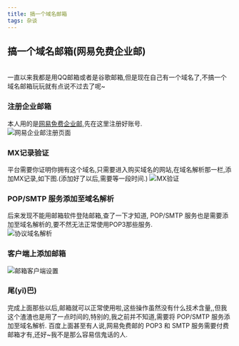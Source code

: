 ```yaml
---
title: 搞一个域名邮箱
tags: 杂谈
---
```

## 搞一个域名邮箱(网易免费企业邮)
<br>
一直以来我都是用QQ邮箱或者是谷歌邮箱,但是现在自己有一个域名了,不搞一个域名邮箱玩玩就有点说不过去了呢~  
<br>

### 注册企业邮箱
本人用的是[网易免费企业邮](http://app.ym.163.com/ym/reg/view/index),先在这里注册好账号.  
![网易企业邮注册页面](https://cdn.jsdelivr.net/gh/Rosa-panda/material/blog/杂谈/个人域名邮箱/网易企业邮注册页面.png)  

### MX记录验证  
平台需要你证明你拥有这个域名,只需要进入购买域名的网站,在域名解析那一栏,添加MX记录,如下图.(添加好了以后,需要等一段时间.)
![MX验证](https://cdn.jsdelivr.net/gh/Rosa-panda/material/blog/杂谈/个人域名邮箱/MX验证.png)

### POP/SMTP 服务添加至域名解析
后来发现不能用邮箱软件登陆邮箱,查了一下才知道, POP/SMTP 服务也是需要添加至域名解析的,要不然无法正常使用POP3那些服务.  
![协议域名解析](https://cdn.jsdelivr.net/gh/Rosa-panda/material/blog/杂谈/个人域名邮箱/协议域名解析.png)

### 客户端上添加邮箱  
![邮箱客户端设置](https://cdn.jsdelivr.net/gh/Rosa-panda/material/blog/杂谈/个人域名邮箱/邮箱客户端设置.png)

### 尾(yǐ)巴)
完成上面那些以后,邮箱就可以正常使用啦,这些操作虽然没有什么技术含量,,但我这个渣渣也是用了一点时间的,特别的,我之前并不知道,需要将 POP/SMTP 服务添加至域名解析.
百度上面甚至有人说,网易免费邮的 POP3 和 SMTP 服务需要付费邮箱才有,还好~我不是那么容易信鬼话的人.